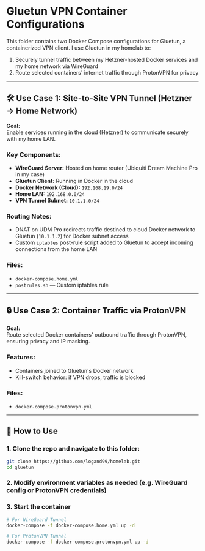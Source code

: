 # Gluetun VPN Container Configurations

This folder contains two Docker Compose configurations for Gluetun, a containerized VPN client. I use Gluetun in my homelab to:

1. Securely tunnel traffic between my Hetzner-hosted Docker services and my home network via WireGuard
2. Route selected containers' internet traffic through ProtonVPN for privacy

---

## 🛠️ Use Case 1: Site-to-Site VPN Tunnel (Hetzner → Home Network)

**Goal:**  
Enable services running in the cloud (Hetzner) to communicate securely with my home LAN.

### Key Components:
- **WireGuard Server:** Hosted on home router (Ubiquiti Dream Machine Pro in my case)
- **Gluetun Client:** Running in Docker in the cloud
- **Docker Network (Cloud):** `192.168.19.0/24`
- **Home LAN:** `192.168.0.0/24`
- **VPN Tunnel Subnet:** `10.1.1.0/24`

### Routing Notes:
- DNAT on UDM Pro redirects traffic destined to cloud Docker network to Gluetun (`10.1.1.2`) for Docker subnet access
- Custom `iptables` post-rule script added to Gluetun to accept incoming connections from the home LAN

### Files:
- `docker-compose.home.yml`
- `postrules.sh` — Custom iptables rule

---

## 🔒 Use Case 2: Container Traffic via ProtonVPN

**Goal:**  
Route selected Docker containers' outbound traffic through ProtonVPN, ensuring privacy and IP masking.

### Features:
- Containers joined to Gluetun's Docker network
- Kill-switch behavior: if VPN drops, traffic is blocked

### Files:
- `docker-compose.protonvpn.yml`

---

## 🔧 How to Use

### 1. Clone the repo and navigate to this folder:
```bash
git clone https://github.com/logand99/homelab.git
cd gluetun
```
### 2. Modify environment variables as needed (e.g. WireGuard config or ProtonVPN credentials)
### 3. Start the container
```bash
# For WireGuard Tunnel
docker-compose -f docker-compose.home.yml up -d

# For ProtonVPN Tunnel
docker-compose -f docker-compose.protonvpn.yml up -d

